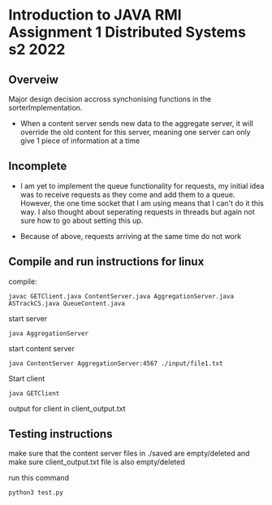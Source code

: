 # Introduction to JAVA RMI Assignment 1 Distributed Systems s2 2022

## Overveiw
Major design decision accross synchonising functions in the sorterImplementation. 

- When a content server sends new data to the aggregate server, it will override the old content for this server, meaning one server can only give 1 piece of information at a time

## Incomplete

- I am yet to implement the queue functionality for requests, my initial idea was to receive requests as they come and add them to a queue. However, the one time socket that I am using means that I can't do it this way. I also thought about seperating requests in threads but again not sure how to go about setting this up. 

- Because of above, requests arriving at the same time do not work

## Compile and run instructions for linux 
compile:
```
javac GETClient.java ContentServer.java AggregationServer.java ASTrackCS.java QueueContent.java
```
start server
```
java AggregationServer
```
start content server
```
java ContentServer AggregationServer:4567 ./input/file1.txt
```
Start client
```
java GETClient
```
output for client in client_output.txt


## Testing instructions
make sure that the content server files in ./saved are empty/deleted and make sure client_output.txt file is also empty/deleted

run this command 
```
python3 test.py 
```

